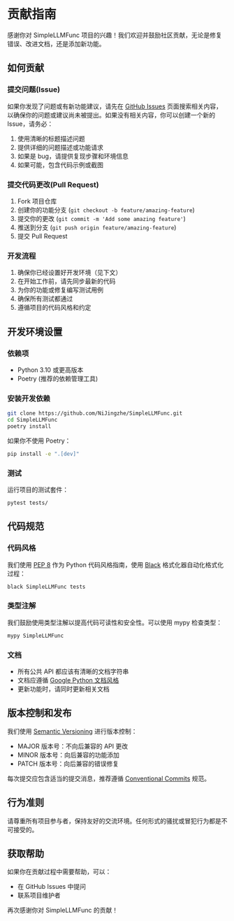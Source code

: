 # 贡献指南

感谢你对 SimpleLLMFunc 项目的兴趣！我们欢迎并鼓励社区贡献，无论是修复错误、改进文档，还是添加新功能。

## 如何贡献

### 提交问题(Issue)

如果你发现了问题或有新功能建议，请先在 [GitHub Issues](https://github.com/NiJingzhe/SimpleLLMFunc/issues) 页面搜索相关内容，以确保你的问题或建议尚未被提出。如果没有相关内容，你可以创建一个新的 Issue，请务必：

1. 使用清晰的标题描述问题
2. 提供详细的问题描述或功能请求
3. 如果是 bug，请提供复现步骤和环境信息
4. 如果可能，包含代码示例或截图

### 提交代码更改(Pull Request)

1. Fork 项目仓库
2. 创建你的功能分支 (`git checkout -b feature/amazing-feature`)
3. 提交你的更改 (`git commit -m 'Add some amazing feature'`)
4. 推送到分支 (`git push origin feature/amazing-feature`)
5. 提交 Pull Request

### 开发流程

1. 确保你已经设置好开发环境（见下文）
2. 在开始工作前，请先同步最新的代码
3. 为你的功能或修复编写测试用例
4. 确保所有测试都通过
5. 遵循项目的代码风格和约定

## 开发环境设置

### 依赖项

- Python 3.10 或更高版本
- Poetry (推荐的依赖管理工具)

### 安装开发依赖

```bash
git clone https://github.com/NiJingzhe/SimpleLLMFunc.git
cd SimpleLLMFunc
poetry install
```

如果你不使用 Poetry：

```bash
pip install -e ".[dev]"
```

### 测试

运行项目的测试套件：

```bash
pytest tests/
```

## 代码规范

### 代码风格

我们使用 [PEP 8](https://www.python.org/dev/peps/pep-0008/) 作为 Python 代码风格指南，使用 [Black](https://github.com/psf/black) 格式化器自动化格式化过程：

```bash
black SimpleLLMFunc tests
```

### 类型注解

我们鼓励使用类型注解以提高代码可读性和安全性。可以使用 mypy 检查类型：

```bash
mypy SimpleLLMFunc
```

### 文档

- 所有公共 API 都应该有清晰的文档字符串
- 文档应遵循 [Google Python 文档风格](https://github.com/google/styleguide/blob/gh-pages/pyguide.md#38-comments-and-docstrings)
- 更新功能时，请同时更新相关文档

## 版本控制和发布

我们使用 [Semantic Versioning](https://semver.org/) 进行版本控制：

- MAJOR 版本号：不向后兼容的 API 更改
- MINOR 版本号：向后兼容的功能添加
- PATCH 版本号：向后兼容的错误修复

每次提交应包含适当的提交消息，推荐遵循 [Conventional Commits](https://www.conventionalcommits.org/) 规范。

## 行为准则

请尊重所有项目参与者，保持友好的交流环境。任何形式的骚扰或冒犯行为都是不可接受的。

## 获取帮助

如果你在贡献过程中需要帮助，可以：

- 在 GitHub Issues 中提问
- 联系项目维护者

再次感谢你对 SimpleLLMFunc 的贡献！
